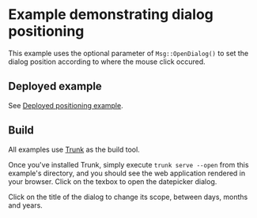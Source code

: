 # Example demonstrating dialog positioning

This example uses the optional parameter of `Msg::OpenDialog()` to set the dialog position according to where the mouse click occured.

## Deployed example

See [Deployed positioning example](https://seed-datepicker-examples.netlify.app/set_dialog_position).

## Build

All examples use [Trunk](https://github.com/thedodd/trunk) as the build tool.

Once you've installed Trunk, simply execute `trunk serve --open` from this example's directory, and you should see the web application rendered in your browser. Click on the texbox to open the datepicker dialog.

Click on the title of the dialog to change its scope, between days, months and years.
